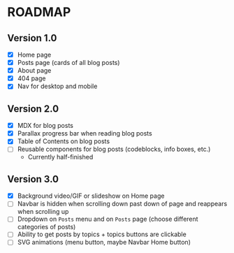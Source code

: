 # ROADMAP

## Version 1.0
 - [x] Home page
 - [x] Posts page (cards of all blog posts)
 - [x] About page
 - [x] 404 page
 - [x] Nav for desktop and mobile

## Version 2.0
 - [x] MDX for blog posts
 - [x] Parallax progress bar when reading blog posts
 - [x] Table of Contents on blog posts
 - [ ] Reusable components for blog posts (codeblocks, info boxes, etc.)
    - Currently half-finished

## Version 3.0
 - [x] Background video/GIF or slideshow on Home page
 - [ ] Navbar is hidden when scrolling down past down of page and reappears when scrolling up
 - [ ] Dropdown on `Posts` menu and on `Posts` page (choose different categories of posts)
 - [ ] Ability to get posts by topics + topics buttons are clickable
 - [ ] SVG animations (menu button, maybe Navbar Home button)